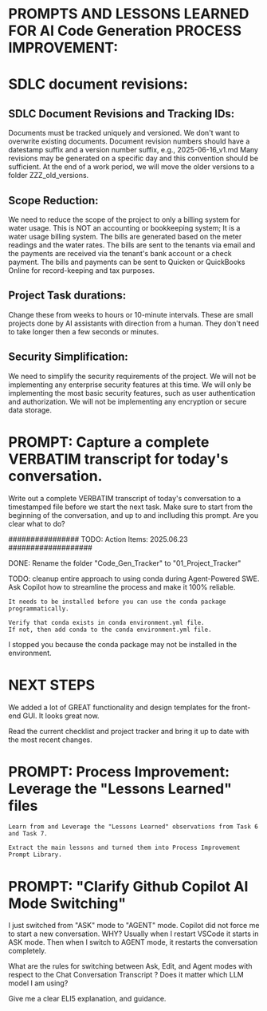 
# PROMPTS AND LESSONS LEARNED FOR AI Code Generation PROCESS IMPROVEMENT: 
# SDLC document revisions:

## SDLC Document Revisions and Tracking IDs:
Documents must be tracked uniquely and versioned. We don't want to overwrite existing documents.  Document revision numbers should have a datestamp suffix and a version number suffix, e.g., 2025-06-16_v1.md  Many revisions may be generated on a specific day and this convention should be sufficient.  At the end of a work period, we will move the older versions to a folder ZZZ_old_versions.

## Scope Reduction:
We need to reduce the scope of the project to only a billing system for water usage.  This is NOT an accounting or bookkeeping system; It is a water usage billing system.  The bills are generated based on the meter readings and the water rates.  The bills are sent to the tenants via email and the payments are received via the tenant's bank account or a check payment.   The bills and payments can be sent to Quicken or QuickBooks Online for record-keeping and tax purposes.

## Project Task durations:
Change these from weeks to hours or 10-minute intervals.  These are small projects done by AI assistants with direction from a human.  They don't need to take longer then a few seconds or minutes.

## Security Simplification:
We need to simplify the security requirements of the project.  We will not be implementing any enterprise security features at this time.  We will only be implementing the most basic security features, such as user authentication and authorization.  We will not be implementing any encryption or secure data storage.


# PROMPT: Capture a complete VERBATIM transcript for today's conversation.  
Write out a complete VERBATIM transcript of today's conversation to a timestamped file before we start the next task.  Make sure to start from the beginning of the conversation, and up to and inclluding this prompt.  Are you clear what to do?   


################ TODO: Action Items: 2025.06.23 ###################

DONE: Rename the folder "Code_Gen_Tracker" to "01_Project_Tracker"


TODO: cleanup entire approach to using conda during Agent-Powered SWE.  
    Ask Copilot how to streamline the process and make it 100% reliable.  

    It needs to be installed before you can use the conda package programmatically.  

    Verify that conda exists in conda environment.yml file.  
    If not, then add conda to the conda environment.yml file.  

I stopped you because the conda package may not be installed in the environment.   

# NEXT STEPS
We added a lot of GREAT functionality and design templates for the front-end GUI.   It looks great now.  

Read the current checklist and project tracker and bring it up to date with the most recent changes. 

# PROMPT: Process Improvement: Leverage the "Lessons Learned" files 
    
    Learn from and Leverage the "Lessons Learned" observations from Task 6 and Task 7.  
    
    Extract the main lessons and turned them into Process Improvement Prompt Library.  

# PROMPT: "Clarify Github Copilot AI Mode Switching"
I just switched from "ASK" mode to "AGENT" mode. Copilot did not force me to start a new conversation. WHY? Usually when I restart VSCode it starts in ASK mode. Then when I switch to AGENT mode, it restarts the conversation completely.

What are the rules for switching between Ask, Edit, and Agent modes with respect to the Chat Conversation Transcript ? Does it matter which LLM model I am using?

Give me a clear ELI5 explanation, and guidance.


